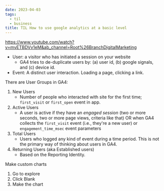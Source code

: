 ```yaml
---
date: 2023-04-03
tags:
  - til
  - business
title: TIL How to use google analytics at a basic level
---
```


https://www.youtube.com/watch?v=mvETBDVv1eM&ab_channel=Root%26BranchDigitalMarketing

- User: a visitor who has initiated a session on your website
  - GA4 tries to de-duplicate users by: (a) user id, (b) google signals, and (c) device id.
- Event: A distinct user interaction. Loading a page, clicking a link.

There are User Groups in GA4:

1.  New Users
    - Number of people who interacted with site for the first time; `first_visit` or `first_open` event in app.
2.  Active Users
    - A user is active if they have an _engaged session_ (two or more seconds, two or more page views, criteria like that) OR when GA4 collects the `first_visit` event (i.e., they're a new user) or `engagement_time_msec` event parameters
3.  Total Users
    - Users who logged any kind of event during a time period. This is not the primary way of thinking about users in GA4.
4.  Returning Users (aka Established users)
    - Based on the Reporting Identity.

Make custom charts

1. Go to explore
2. Click Blank
3. Make the chart
